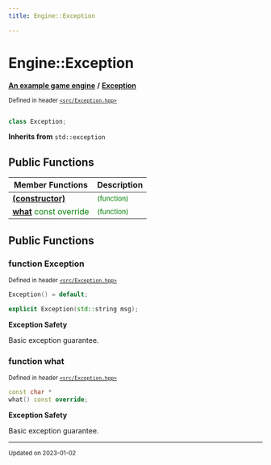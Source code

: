 ```yaml
---
title: Engine::Exception

---
```


# Engine::Exception

**[An example game engine](/libraries/group__Engine.md)** **/** 
**[Exception](/classes/classEngine_1_1Exception.md)**

<sup>Defined in header [`<src/Exception.hpp>`](/files/Exception_8hpp.md#file-exception.hpp)</sup>



```cpp

class Exception;
```



**Inherits from** `std::exception`

## Public Functions
| Member Functions | Description |
| -------------- | -------------- |
| **[(constructor)](/classes/classEngine_1_1Exception.md#function-exception)** |  <sup><span style="color:green">(function)</span></sup> |
| **[what](/classes/classEngine_1_1Exception.md#function-what)** <span style="color:green">const</span> <span style="color:green">override</span>|  <sup><span style="color:green">(function)</span></sup> |


## Public Functions

### function Exception


<sup>Defined in header [`<src/Exception.hpp>`](/files/Exception_8hpp.md#file-exception.hpp)</sup>

```cpp  title="(1)" 
Exception() = default;
```

```cpp  title="(2)" 
explicit Exception(std::string msg);
```



















**Exception Safety**

Basic exception guarantee.




### function what


<sup>Defined in header [`<src/Exception.hpp>`](/files/Exception_8hpp.md#file-exception.hpp)</sup>

```cpp 
const char *
what() const override;
```



















**Exception Safety**

Basic exception guarantee.








-------------------------------

<sub>Updated on 2023-01-02</sub>